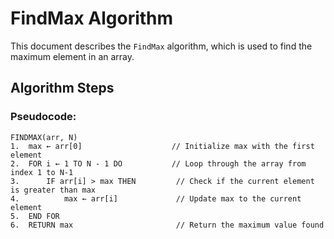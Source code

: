 # FindMax Algorithm

This document describes the `FindMax` algorithm, which is used to find the maximum element in an array.

## Algorithm Steps

### **Pseudocode**:

```plaintext
FINDMAX(arr, N)
1.  max ← arr[0]                    // Initialize max with the first element
2.  FOR i ← 1 TO N - 1 DO           // Loop through the array from index 1 to N-1
3.      IF arr[i] > max THEN         // Check if the current element is greater than max
4.          max ← arr[i]             // Update max to the current element
5.  END FOR
6.  RETURN max                       // Return the maximum value found
